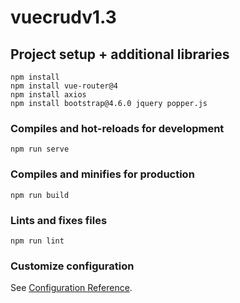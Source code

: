 # vuecrudv1.3

## Project setup + additional libraries
```
npm install
npm install vue-router@4
npm install axios
npm install bootstrap@4.6.0 jquery popper.js 
```

### Compiles and hot-reloads for development
```
npm run serve
```

### Compiles and minifies for production
```
npm run build
```

### Lints and fixes files
```
npm run lint
```

### Customize configuration
See [Configuration Reference](https://cli.vuejs.org/config/).
